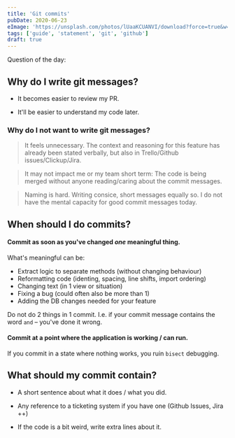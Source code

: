 ```yaml
---
title: 'Git commits'
pubDate: 2020-06-23
eImage: 'https://unsplash.com/photos/lUaaKCUANVI/download?force=true&w=1920'
tags: ['guide', 'statement', 'git', 'github']
draft: true
---
```


Question of the day:

## Why do I write git messages?

- It becomes easier to review my PR.

- It'll be easier to understand my code later.

### Why do I not want to write git messages?

> It feels unnecessary. The context and reasoning for this feature has already
> been stated verbally, but also in Trello/Github issues/Clickup/Jira.

> It may not impact me or my team short term: The code is being merged without
> anyone reading/caring about the commit messages.

> Naming is hard. Writing consice, short messages equally so. I do not have
> the mental capacity for good commit messages today.

## When should I do commits?

#### Commit as soon as you've changed _one_ meaningful thing.

What's meaningful can be:

- Extract logic to separate methods (without changing behaviour)
- Reformatting code (identing, spacing, line shifts, import ordering)
- Changing text (in 1 view or situation)
- Fixing a bug (could often also be more than 1)
- Adding the DB changes needed for your feature

Do not do 2 things in 1 commit. I.e. if your commit message contains the
word `and` – you've done it wrong.

#### Commit at a point where the application is working / can run.

If you commit in a state where nothing works, you ruin `bisect` debugging.

## What should my commit contain?

- A short sentence about what it does / what you did.

- Any reference to a ticketing system if you have one (Github Issues, Jira ++)

- If the code is a bit weird, write extra lines about it.
